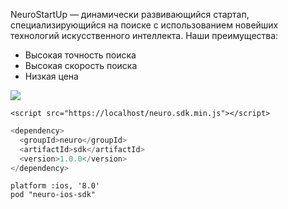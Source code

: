 NeuroStartUp — динамически развивающийся стартап, специализирующийся на поиске с использованием новейших технологий искусственного интеллекта. Наши преимущества:
* Высокая точность поиска
* Высокая скорость поиска
* Низкая цена

![](https://repository-images.githubusercontent.com/255044032/59c4ff80-7cbc-11ea-9024-ca03b8212324)


```javaskript
<script src="https://localhost/neuro.sdk.min.js"></script>
```
```Java
<dependency>
  <groupId>neuro</groupId>
  <artifactId>sdk</artifactId>
  <version>1.0.0</version>
</dependency>
```

```iOS
platform :ios, '8.0'
pod "neuro-ios-sdk"
```
